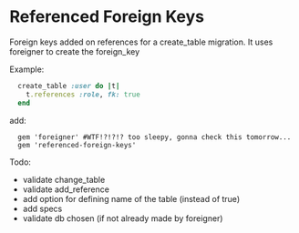 # Referenced Foreign Keys
Foreign keys added on references for a create_table migration.
It uses foreigner to create the foreign_key

Example:
```ruby
  create_table :user do |t|
    t.references :role, fk: true
  end
```

add:
```
  gem 'foreigner' #WTF!?!?!? too sleepy, gonna check this tomorrow...
  gem 'referenced-foreign-keys'
```

Todo:

* validate change_table
* validate add_reference
* add option for defining name of the table (instead of true)
* add specs
* validate db chosen (if not already made by foreigner)
